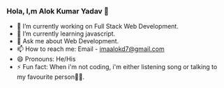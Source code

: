 ### Hola, I,m Alok Kumar Yadav 👋




- 🔭 I’m currently working on Full Stack Web Development.
- 🌱 I’m currently learning javascript. 
- 💬 Ask me about Web Development.
- 📫 How to reach me: Email - imaalokd7@gmail.com
- 😄 Pronouns: He/His
- ⚡ Fun fact: When i'm not coding, i'm either listening song or talking to my favourite person🦹🏻‍.
